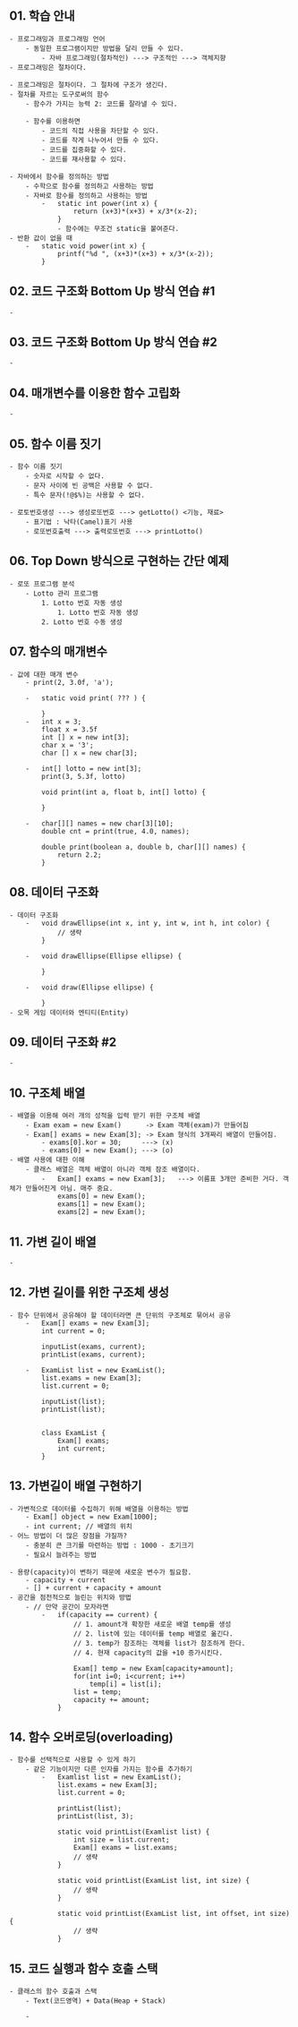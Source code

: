 ## 01. 학습 안내 
	- 프로그래밍과 프로그래밍 언어
		- 동일한 프로그램이지만 방법을 달리 만들 수 있다.
			- 자바 프로그래밍(절차적인) ---> 구조적인 ---> 객체지향
	- 프로그래밍은 절차이다. 

	- 프로그래밍은 절차이다. 그 절차에 구조가 생긴다. 
	- 절차를 자르는 도구로써의 함수 
		- 함수가 가지는 능력 2: 코드를 잘라낼 수 있다. 
		
		- 함수를 이용하면
			- 코드의 직접 사용을 차단할 수 있다.
			- 코드를 작게 나누어서 만들 수 있다.
			- 코드를 집중화할 수 있다.
			- 코드를 재사용할 수 있다. 
			
	- 자바에서 함수를 정의하는 방법
		- 수학으로 함수를 정의하고 사용하는 방법 
		- 자바로 함수를 정의하고 사용하는 방법 
			- 	static int power(int x) { 
					return (x+3)*(x+3) + x/3*(x-2);
				}	
				- 함수에는 무조건 static을 붙여준다.
	- 반환 값이 없을 때
		- 	static void power(int x) {
				printf("%d ", (x+3)*(x+3) + x/3*(x-2));
			}
			
## 02. 코드 구조화 Bottom Up 방식 연습 #1
	- 

## 03. 코드 구조화 Bottom Up 방식 연습 #2	
	- 

## 04. 매개변수를 이용한 함수 고립화 
	- 

## 05. 함수 이름 짓기
	- 함수 이름 짓기 
		- 숫자로 시작할 수 없다.
		- 문자 사이에 빈 공백은 사용할 수 없다.
		- 특수 문자(!@$%)는 사용할 수 없다.
		
	- 로토번호생성 ---> 생성로또번호 ---> getLotto() <기능, 재료> 
		- 표기법 : 낙타(Camel)표기 사용
		- 로또번호출력 ---> 출력로또번호 ---> printLotto()
		
## 06. Top Down 방식으로 구현하는 간단 예제
	- 로또 프로그램 분석
		- Lotto 관리 프로그램
			1. Lotto 번호 자동 생성
				1. Lotto 번호 자동 생성
			2. Lotto 번호 수동 생성
				
## 07. 함수의 매개변수 
	- 값에 대한 매개 변수 
		- print(2, 3.0f, 'a');
		
		- 	static void print( ??? ) {
		
			}
		- 	int x = 3;
			float x = 3.5f
			int [] x = new int[3];
			char x = '3';
			char [] x = new char[3];
			
		-	int[] lotto = new int[3];
			print(3, 5.3f, lotto)
			
			void print(int a, float b, int[] lotto) {
			
			}
			
		-	char[][] names = new char[3][10];
			double cnt = print(true, 4.0, names);
			
			double print(boolean a, double b, char[][] names) {
				return 2.2;
			}

## 08. 데이터 구조화
	- 데이터 구조화
		- 	void drawEllipse(int x, int y, int w, int h, int color) {
				// 생략
			}
			
		- 	void drawEllipse(Ellipse ellipse) {
		
			}
			
		- 	void draw(Ellipse ellipse) {

			}
	- 오목 게임 데이터와 엔티티(Entity)

## 09. 데이터 구조화 #2
	- 

## 10. 구조체 배열 
	- 배열을 이용해 여러 개의 성적을 입력 받기 위한 구조체 배열 
		- Exam exam = new Exam()      -> Exam 객체(exam)가 만들어짐
		- Exam[] exams = new Exam[3]; -> Exam 형식의 3개짜리 배열이 만들어짐.
			- exams[0].kor = 30;     ---> (x)
			- exams[0] = new Exam(); ---> (o)
	- 배열 사용에 대한 이해
		- 클래스 배열은 객체 배열이 아니라 객체 잠조 배열이다.
			- 	Exam[] exams = new Exam[3];   ---> 이름표 3개만 준비한 거다. 객체가 만들어진게 아님. 매주 중요.
				exams[0] = new Exam();
				exams[1] = new Exam();
				exams[2] = new Exam();
				
## 11. 가변 길이 배열 
	- 

## 12. 가변 길이를 위한 구조체 생성 
	- 함수 단위에서 공유해야 할 데이터라면 큰 단위의 구조체로 묶어서 공유
		- 	Exam[] exams = new Exam[3];
			int current = 0;
			
			inputList(exams, current);
			printList(exams, current);
			
		- 	ExamList list = new ExamList();
			list.exams = new Exam[3];
			list.current = 0;
			
			inputList(list);
			printList(list);
			
			
			class ExamList {
				Exam[] exams;
				int current;
			}
			
## 13. 가변길이 배열 구현하기 
	- 가변적으로 데이터를 수집하기 위해 배열을 이용하는 방법 
		- Exam[] object = new Exam[1000];
		- int current; // 배열의 위치  
	- 어느 방법이 더 많은 장점을 갸질까?
		- 충분히 큰 크기를 마련하는 방법 : 1000 - 초기크기
		- 필요시 늘려주는 방법 
			
	- 용량(capacity)이 변하기 때문에 새로운 변수가 필요함.
		- capacity + current
		- [] + current + capacity + amount
	- 공간을 점전적으로 늘린는 위치와 방법
		- // 만약 공간이 모자라면
			-	if(capacity == current) {
					// 1. amount개 확장한 새로운 배열 temp를 생성
					// 2. list에 있는 데이터를 temp 배열로 옮긴다.
					// 3. temp가 참조하는 객체를 list가 참조하게 한다.
					// 4. 현재 capacity의 값을 +10 증가시킨다.
					
					Exam[] temp = new Exam[capacity+amount];
					for(int i=0; i<current; i++)
						temp[i] = list[i];
					list = temp;
					capacity += amount;
				}
				
## 14. 함수 오버로딩(overloading)
	- 함수를 선택적으로 사용할 수 있게 하기 
		- 같은 기능이지만 다른 인자를 가지는 함수를 추가하기 
			-	Examlist list = new ExamList();
				list.exams = new Exam[3];
				list.current = 0;
				
				printList(list);
				printList(list, 3);
				
				static void printList(Examlist list) {
					int size = list.current;
					Exam[] exams = list.exams;
					// 생략
				}
				
				static void printList(ExamList list, int size) {
					// 생략
				} 
				
				static void printList(ExamList list, int offset, int size) {
					// 생략
				}
			 	
## 15. 코드 실행과 함수 호출 스택 
	- 클래스의 함수 호출과 스택 
		- Text(코드영역) + Data(Heap + Stack)
		
		- 
		
		
			
		
		
